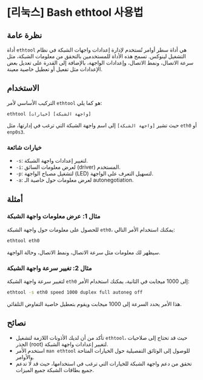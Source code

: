 # [리눅스] Bash ethtool 사용법

## نظرة عامة
أداة `ethtool` هي أداة سطر أوامر تُستخدم لإدارة إعدادات واجهات الشبكة في نظام التشغيل لينوكس. تسمح هذه الأداة للمستخدمين بالتحقق من معلومات الشبكة، مثل سرعة الاتصال، ونمط الاتصال، وإعدادات الواجهة، بالإضافة إلى القدرة على تعديل بعض الإعدادات مثل تفعيل أو تعطيل خاصية معينة.

## الاستخدام
التركيب الأساسي لأمر `ethtool` هو كما يلي:
```
ethtool [خيارات] [واجهة الشبكة]
```
حيث تشير `[واجهة الشبكة]` إلى اسم واجهة الشبكة التي ترغب في إدارتها، مثل `eth0` أو `enp0s3`.

### خيارات شائعة
- `-s`: لتغيير إعدادات واجهة الشبكة.
- `-i`: لعرض معلومات السائق (driver) المستخدم.
- `-p`: لتشغيل مصباح الواجهة (LED) لتسهيل التعرف على الواجهة.
- `-a`: لعرض معلومات حول خاصية الـ autonegotiation.

## أمثلة
### مثال 1: عرض معلومات واجهة الشبكة
للحصول على معلومات حول واجهة الشبكة `eth0`، يمكنك استخدام الأمر التالي:
```bash
ethtool eth0
```
سيظهر لك معلومات مثل سرعة الاتصال، ونمط الاتصال، وحالة الواجهة.

### مثال 2: تغيير سرعة واجهة الشبكة
لتغيير سرعة واجهة الشبكة `eth0` إلى 1000 ميجابت في الثانية، يمكنك استخدام الأمر:
```bash
ethtool -s eth0 speed 1000 duplex full autoneg off
```
هذا الأمر يحدد السرعة إلى 1000 ميجابت ويقوم بتعطيل خاصية التفاوض التلقائي.

## نصائح
- تأكد من أن لديك الأذونات اللازمة لتشغيل `ethtool`، حيث قد تحتاج إلى صلاحيات الجذر (root) لتغيير إعدادات واجهة الشبكة.
- استخدم الأمر `man ethtool` للوصول إلى الوثائق التفصيلية حول الخيارات المتاحة والأوامر.
- تحقق من دعم واجهة الشبكة للخيارات التي ترغب في استخدامها، حيث قد لا تدعم جميع بطاقات الشبكة جميع الميزات.